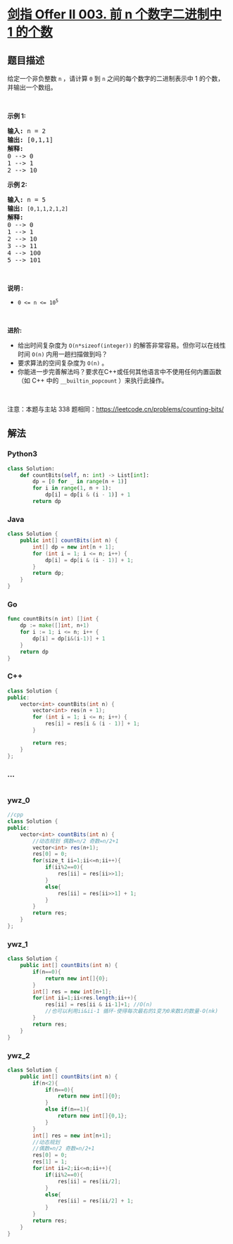 # [剑指 Offer II 003. 前 n 个数字二进制中 1 的个数](https://leetcode.cn/problems/w3tCBm)

## 题目描述

<!-- 这里写题目描述 -->

<p>给定一个非负整数 <code>n</code><b>&nbsp;</b>，请计算 <code>0</code> 到 <code>n</code> 之间的每个数字的二进制表示中 1 的个数，并输出一个数组。</p>

<p>&nbsp;</p>

<p><strong>示例 1:</strong></p>

<pre>
<strong>输入: </strong>n =<strong> </strong>2
<strong>输出: </strong>[0,1,1]
<strong>解释: 
</strong>0 --&gt; 0
1 --&gt; 1
2 --&gt; 10
</pre>

<p><strong>示例&nbsp;2:</strong></p>

<pre>
<strong>输入: </strong>n =<strong> </strong>5
<strong>输出: </strong><code>[0,1,1,2,1,2]
</code><span style="white-space: pre-wrap;"><strong>解释:</strong>
</span>0 --&gt; 0
1 --&gt; 1
2 --&gt; 10
3 --&gt; 11
4 --&gt; 100
5 --&gt; 101
</pre>

<p>&nbsp;</p>

<p><strong>说明 :</strong></p>

<ul>
	<li><code>0 &lt;= n &lt;= 10<sup>5</sup></code></li>
</ul>

<p>&nbsp;</p>

<p><strong>进阶:</strong></p>

<ul>
	<li>给出时间复杂度为&nbsp;<code>O(n*sizeof(integer))</code><strong>&nbsp;</strong>的解答非常容易。但你可以在线性时间&nbsp;<code>O(n)</code><strong>&nbsp;</strong>内用一趟扫描做到吗？</li>
	<li>要求算法的空间复杂度为&nbsp;<code>O(n)</code>&nbsp;。</li>
	<li>你能进一步完善解法吗？要求在C++或任何其他语言中不使用任何内置函数（如 C++ 中的&nbsp;<code>__builtin_popcount</code><strong>&nbsp;</strong>）来执行此操作。</li>
</ul>

<p>&nbsp;</p>

<p><meta charset="UTF-8" />注意：本题与主站 338&nbsp;题相同：<a href="https://leetcode.cn/problems/counting-bits/">https://leetcode.cn/problems/counting-bits/</a></p>

## 解法

<!-- 这里可写通用的实现逻辑 -->

<!-- tabs:start -->

### **Python3**

<!-- 这里可写当前语言的特殊实现逻辑 -->

```python
class Solution:
    def countBits(self, n: int) -> List[int]:
        dp = [0 for _ in range(n + 1)]
        for i in range(1, n + 1):
            dp[i] = dp[i & (i - 1)] + 1
        return dp
```

### **Java**

<!-- 这里可写当前语言的特殊实现逻辑 -->

```java
class Solution {
    public int[] countBits(int n) {
        int[] dp = new int[n + 1];
        for (int i = 1; i <= n; i++) {
            dp[i] = dp[i & (i - 1)] + 1;
        }
        return dp;
    }
}
```

### **Go**

```go
func countBits(n int) []int {
	dp := make([]int, n+1)
	for i := 1; i <= n; i++ {
		dp[i] = dp[i&(i-1)] + 1
	}
	return dp
}
```

### **C++**

```cpp
class Solution {
public:
    vector<int> countBits(int n) {
        vector<int> res(n + 1);
        for (int i = 1; i <= n; i++) {
            res[i] = res[i & (i - 1)] + 1;
        }

        return res;
    }
};
```

### **...**

```

```

### **ywz_0**

```java
//cpp
class Solution {
public:
    vector<int> countBits(int n) {
        //动态规划 偶数=n/2 奇数=n/2+1
        vector<int> res(n+1);
        res[0] = 0;
        for(size_t ii=1;ii<=n;ii++){
            if(ii%2==0){
                res[ii] = res[ii>>1];
            }
            else{
                res[ii] = res[ii>>1] + 1;
            }
        }
        return res;
    }
};
```

### **ywz_1**

```java
class Solution {
    public int[] countBits(int n) {
        if(n==0){
            return new int[]{0};
        }
        int[] res = new int[n+1];
        for(int ii=1;ii<res.length;ii++){
            res[ii] = res[ii & ii-1]+1; //O(n)
            //也可以利用ii&ii-1 循环-使得每次最右的1变为0来数1的数量-O(nk)
        }
        return res;
    }
}
```

### **ywz_2**

```java
class Solution {
    public int[] countBits(int n) {
        if(n<2){
            if(n==0){
                return new int[]{0};
            }
            else if(n==1){
                return new int[]{0,1};
            }
        }
        int[] res = new int[n+1];
        //动态规划
        //偶数=n/2 奇数=n/2+1
        res[0] = 0;
        res[1] = 1;
        for(int ii=2;ii<=n;ii++){
            if(ii%2==0){
                res[ii] = res[ii/2];
            }
            else{
                res[ii] = res[ii/2] + 1;
            }
        }
        return res;
    }
}
```

<!-- tabs:end -->
